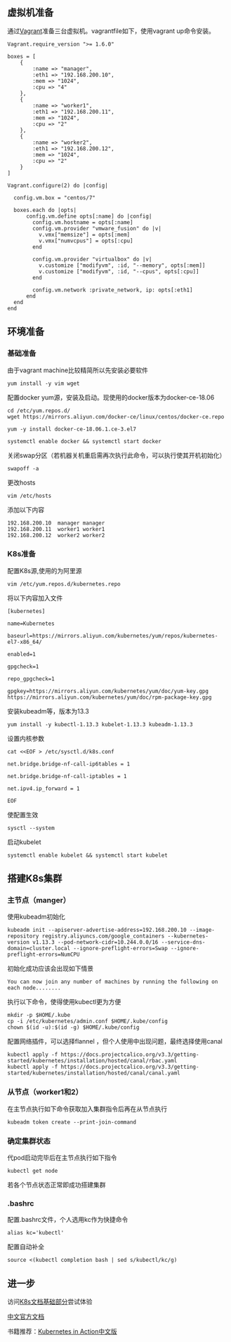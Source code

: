 ## 虚拟机准备

通过[Vagrant](<https://www.vagrantup.com/>)准备三台虚拟机。vagrantfile如下，使用vagrant up命令安装。

```vagrant
Vagrant.require_version ">= 1.6.0"

boxes = [
    {
        :name => "manager",
        :eth1 => "192.168.200.10",
        :mem => "1024",
        :cpu => "4"
    },
    {
        :name => "worker1",
        :eth1 => "192.168.200.11",
        :mem => "1024",
        :cpu => "2"
    },
    {
        :name => "worker2",
        :eth1 => "192.168.200.12",
        :mem => "1024",
        :cpu => "2"
    }
]

Vagrant.configure(2) do |config|

  config.vm.box = "centos/7"

  boxes.each do |opts|
      config.vm.define opts[:name] do |config|
        config.vm.hostname = opts[:name]
        config.vm.provider "vmware_fusion" do |v|
          v.vmx["memsize"] = opts[:mem]
          v.vmx["numvcpus"] = opts[:cpu]
        end

        config.vm.provider "virtualbox" do |v|
          v.customize ["modifyvm", :id, "--memory", opts[:mem]]
          v.customize ["modifyvm", :id, "--cpus", opts[:cpu]]
        end

        config.vm.network :private_network, ip: opts[:eth1]
      end
  end
end
```

## 环境准备

### 基础准备

由于vagrant machine比较精简所以先安装必要软件

```shell
yum install -y vim wget
```

配置docker yum源，安装及启动。现使用的docker版本为docker-ce-18.06

```shell
cd /etc/yum.repos.d/
wget https://mirrors.aliyun.com/docker-ce/linux/centos/docker-ce.repo

yum -y install docker-ce-18.06.1.ce-3.el7

systemctl enable docker && systemctl start docker
```

关闭swap分区（若机器关机重启需再次执行此命令，可以执行使其开机初始化）

```shell
swapoff -a
```

更改hosts

```shell
vim /etc/hosts
```

添加以下内容

```shell
192.168.200.10  manager manager
192.168.200.11  worker1 worker1
192.168.200.12  worker2 worker2
```

### K8s准备

配置K8s源,使用的为阿里源

```shell
vim /etc/yum.repos.d/kubernetes.repo
```

将以下内容加入文件
```shell
[kubernetes]

name=Kubernetes

baseurl=https://mirrors.aliyun.com/kubernetes/yum/repos/kubernetes-el7-x86_64/

enabled=1

gpgcheck=1

repo_gpgcheck=1

gpgkey=https://mirrors.aliyun.com/kubernetes/yum/doc/yum-key.gpg https://mirrors.aliyun.com/kubernetes/yum/doc/rpm-package-key.gpg
```

安装kubeadm等，版本为13.3

```shell
yum install -y kubectl-1.13.3 kubelet-1.13.3 kubeadm-1.13.3 
```

设置内核参数

```shell
cat <<EOF > /etc/sysctl.d/k8s.conf

net.bridge.bridge-nf-call-ip6tables = 1

net.bridge.bridge-nf-call-iptables = 1

net.ipv4.ip_forward = 1

EOF
```

使配置生效

```shell
sysctl --system
```

启动kubelet

```shell
systemctl enable kubelet && systemctl start kubelet
```

## 搭建K8s集群

### 主节点（manger）

使用kubeadm初始化

```shell
kubeadm init --apiserver-advertise-address=192.168.200.10 --image-repository registry.aliyuncs.com/google_containers --kubernetes-version v1.13.3 --pod-network-cidr=10.244.0.0/16 --service-dns-domain=cluster.local --ignore-preflight-errors=Swap --ignore-preflight-errors=NumCPU
```

初始化成功应该会出现如下情景

```shell
You can now join any number of machines by running the following on each node........
```

执行以下命令，使得使用kubectl更为方便

```shell
mkdir -p $HOME/.kube
cp -i /etc/kubernetes/admin.conf $HOME/.kube/config
chown $(id -u):$(id -g) $HOME/.kube/config
```

配置网络插件，可以选择flannel ，但个人使用中出现问题，最终选择使用canal

```shell
kubectl apply -f https://docs.projectcalico.org/v3.3/getting-started/kubernetes/installation/hosted/canal/rbac.yaml
kubectl apply -f https://docs.projectcalico.org/v3.3/getting-started/kubernetes/installation/hosted/canal/canal.yaml
```

### 从节点（worker1和2）

在主节点执行如下命令获取加入集群指令后再在从节点执行

```shell
kubeadm token create --print-join-command
```

### 确定集群状态

代pod启动完毕后在主节点执行如下指令

```shell
kubectl get node
```

若各个节点状态正常即成功搭建集群

### .bashrc

配置.bashrc文件，个人选用kc作为快捷命令

```shell
alias kc='kubectl'
```

配置自动补全

```shell
source <(kubectl completion bash | sed s/kubectl/kc/g)
```

## 进一步

访问[K8s文档基础部分](https://kubernetes.io/zh/docs/tutorials/kubernetes-basics/)尝试体验

[中文官方文档](https://kubernetes.io/zh/docs/)

书籍推荐：[Kubernetes in Action中文版](<https://book.douban.com/subject/30418855/>)
